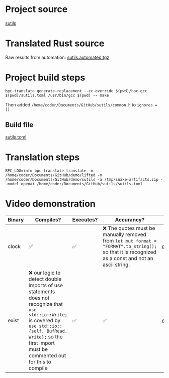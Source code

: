 # Project source

[sutils](ugly_pointer.c)


# Translated Rust source

Raw results from automation: [sutils.automated.tgz](sutils.automated.tgz)

# Project build steps

```
bpc-translate generate-replacement --cc-override $(pwd)/bpc-gcc $(pwd)/sutils.toml /usr/bin/gcc $(pwd) -- make
```
Then added `/home/coder/Documents/GitHub/sutils/common.h` to `ignores = []`

## Build file

[sutils.toml](sutils.toml)

# Translation steps

```
BPC_LOG=info bpc-translate translate -m /home/coder/Documents/GitHub/demo/lifted -o /home/coder/Documents/GitHub/demo/sutils -a /tmp/snake-artifacts.zip --model openai /home/coder/Documents/GitHub/sutils/sutils.toml
```

# Video demonstration

| Binary  | Compiles? | Executes? | Accurancy? | Video |
|---------|-----------|-----------|------------|-------|
| clock   |  ✅       | ✅        | ❌ The quotes must be manually removed from `let mut format = "FORMAT".to_string();` so that it is recognized as a const and not an ascii string. | [clock_run.mp4](clock_run.mp4) |
| exist   |  ❌ our logic to detect double imports of use statements does not recognize that `use std::io::Write;` is covered by `use std::io::{self, BufRead, Write};`  so the first import must be commented out for this to compile   | ✅        |  ✅ | [exist_run.mp4](exist_run.mp4) |

